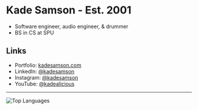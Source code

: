 <h1>Kade Samson - Est. 2001</h1>
<ul>
  <li>Software engineer, audio engineer, & drummer</li>
  <li>BS in CS at SPU</li>
</ul>
<h2>Links</h2>
<ul>
  <li>Portfolio: <a href="https://www.kadesamson.com" targe=_blank" rel="noreferrer noopener">kadesamson.com</a></li>
  <li>LinkedIn: <a href="https://www.linkedin.com/in/kadesamson" target="_blank" rel="noreferrer noopener">@kadesamson</a></li>
  <li>Instagram: <a href="https://www.instagram.com/kadesamson/" target="_blank" rel="noreferrer noopener">@kadesamson</a></li>
  <li>YouTube: <a href="https://www.youtube.com/channel/UCHQKzVvS5gmmTKynFKL-n7g" target="_blank" rel="noreferrer noopener">@kadealicious</a></li>
</ul>
<hr />
<img alt="Top Languages" src="https://github-readme-stats.vercel.app/api/top-langs/?username=kadealicious&layout=compact&exclude_repo=A1-SQL-Queries-Generator">
